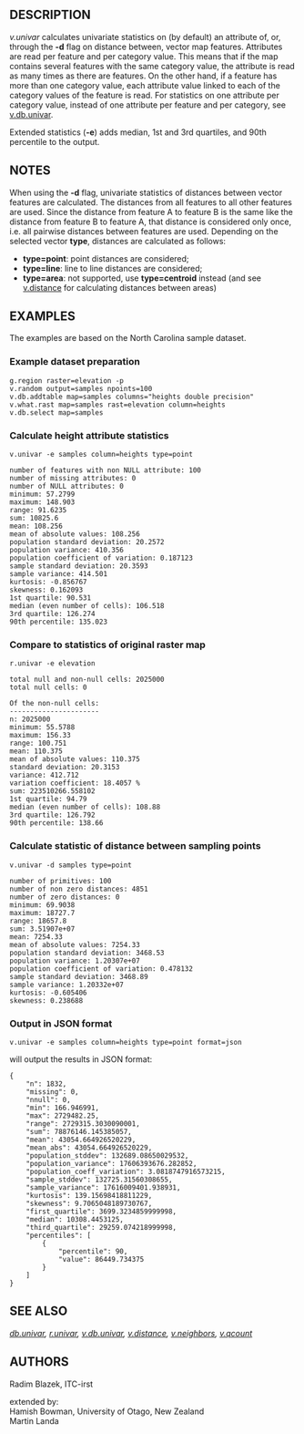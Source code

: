 ## DESCRIPTION

*v.univar* calculates univariate statistics on (by default) an attribute
of, or, through the **-d** flag on distance between, vector map
features. Attributes are read per feature and per category value. This
means that if the map contains several features with the same category
value, the attribute is read as many times as there are features. On the
other hand, if a feature has more than one category value, each
attribute value linked to each of the category values of the feature is
read. For statistics on one attribute per category value, instead of one
attribute per feature and per category, see
[v.db.univar](v.db.univar.md).

Extended statistics (**-e**) adds median, 1st and 3rd quartiles, and
90th percentile to the output.

## NOTES

When using the **-d** flag, univariate statistics of distances between
vector features are calculated. The distances from all features to all
other features are used. Since the distance from feature A to feature B
is the same like the distance from feature B to feature A, that distance
is considered only once, i.e. all pairwise distances between features
are used. Depending on the selected vector **type**, distances are
calculated as follows:

- **type=point**: point distances are considered;
- **type=line**: line to line distances are considered;
- **type=area**: not supported, use **type=centroid** instead (and see
  [v.distance](v.distance.md) for calculating distances between areas)

## EXAMPLES

The examples are based on the North Carolina sample dataset.

### Example dataset preparation

```shell
g.region raster=elevation -p
v.random output=samples npoints=100
v.db.addtable map=samples columns="heights double precision"
v.what.rast map=samples rast=elevation column=heights
v.db.select map=samples
```

### Calculate height attribute statistics

```shell
v.univar -e samples column=heights type=point

number of features with non NULL attribute: 100
number of missing attributes: 0
number of NULL attributes: 0
minimum: 57.2799
maximum: 148.903
range: 91.6235
sum: 10825.6
mean: 108.256
mean of absolute values: 108.256
population standard deviation: 20.2572
population variance: 410.356
population coefficient of variation: 0.187123
sample standard deviation: 20.3593
sample variance: 414.501
kurtosis: -0.856767
skewness: 0.162093
1st quartile: 90.531
median (even number of cells): 106.518
3rd quartile: 126.274
90th percentile: 135.023
```

### Compare to statistics of original raster map

```shell
r.univar -e elevation

total null and non-null cells: 2025000
total null cells: 0

Of the non-null cells:
----------------------
n: 2025000
minimum: 55.5788
maximum: 156.33
range: 100.751
mean: 110.375
mean of absolute values: 110.375
standard deviation: 20.3153
variance: 412.712
variation coefficient: 18.4057 %
sum: 223510266.558102
1st quartile: 94.79
median (even number of cells): 108.88
3rd quartile: 126.792
90th percentile: 138.66
```

### Calculate statistic of distance between sampling points

```shell
v.univar -d samples type=point

number of primitives: 100
number of non zero distances: 4851
number of zero distances: 0
minimum: 69.9038
maximum: 18727.7
range: 18657.8
sum: 3.51907e+07
mean: 7254.33
mean of absolute values: 7254.33
population standard deviation: 3468.53
population variance: 1.20307e+07
population coefficient of variation: 0.478132
sample standard deviation: 3468.89
sample variance: 1.20332e+07
kurtosis: -0.605406
skewness: 0.238688
```

### Output in JSON format

```shell
v.univar -e samples column=heights type=point format=json
```

will output the results in JSON format:

```shell
{
    "n": 1832,
    "missing": 0,
    "nnull": 0,
    "min": 166.946991,
    "max": 2729482.25,
    "range": 2729315.3030090001,
    "sum": 78876146.145385057,
    "mean": 43054.664926520229,
    "mean_abs": 43054.664926520229,
    "population_stddev": 132689.08650029532,
    "population_variance": 17606393676.282852,
    "population_coeff_variation": 3.0818747916573215,
    "sample_stddev": 132725.31560308655,
    "sample_variance": 17616009401.938931,
    "kurtosis": 139.15698418811229,
    "skewness": 9.7065048189730767,
    "first_quartile": 3699.3234859999998,
    "median": 10308.4453125,
    "third_quartile": 29259.074218999998,
    "percentiles": [
        {
            "percentile": 90,
            "value": 86449.734375
        }
    ]
}
```

## SEE ALSO

*[db.univar](db.univar.md), [r.univar](r.univar.md),
[v.db.univar](v.db.univar.md), [v.distance](v.distance.md),
[v.neighbors](v.neighbors.md), [v.qcount](v.qcount.md)*

## AUTHORS

Radim Blazek, ITC-irst

extended by:  
Hamish Bowman, University of Otago, New Zealand  
Martin Landa
